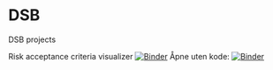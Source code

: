 # DSB
DSB projects

Risk acceptance criteria visualizer [![Binder](https://mybinder.org/badge_logo.svg)](https://mybinder.org/v2/gh/Freeyolo/DSB/main?labpath=Risk%20visualizer.ipynb)
Åpne uten kode: [![Binder](https://mybinder.org/badge_logo.svg)](https://mybinder.org/v2/gh/Freeyolo/DSB/main?urlpath=voila%2Frender%2FRisk%20visualizer.ipynb)
